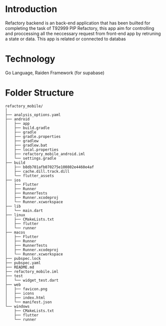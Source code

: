 # Introduction

Refactory backend is an back-end application that has been builted for completing the task of T92999 PIP Refactory, this app aim for controlling
and proccessing all the neccessary request from front-end app by retruning a state or data. This app is related or connected to databas 

# Technology

Go Language, Raiden Framework (for supabase)

# Folder Structure
```
refactory_mobile/
│
├── analysis_options.yaml
├── android
│   ├── app
│   ├── build.gradle
│   ├── gradle
│   ├── gradle.properties
│   ├── gradlew
│   ├── gradlew.bat
│   ├── local.properties
│   ├── refactory_mobile_android.iml
│   └── settings.gradle
├── build
│   ├── b8db701afb070275e100802e4460e4af
│   ├── cache.dill.track.dill
│   └── flutter_assets
├── ios
│   ├── Flutter
│   ├── Runner
│   ├── RunnerTests
│   ├── Runner.xcodeproj
│   └── Runner.xcworkspace
├── lib
│   └── main.dart
├── linux
│   ├── CMakeLists.txt
│   ├── flutter
│   └── runner
├── macos
│   ├── Flutter
│   ├── Runner
│   ├── RunnerTests
│   ├── Runner.xcodeproj
│   └── Runner.xcworkspace
├── pubspec.lock
├── pubspec.yaml
├── README.md
├── refactory_mobile.iml
├── test
│   └── widget_test.dart
├── web
│   ├── favicon.png
│   ├── icons
│   ├── index.html
│   └── manifest.json
└── windows
    ├── CMakeLists.txt
    ├── flutter
    └── runner
```
